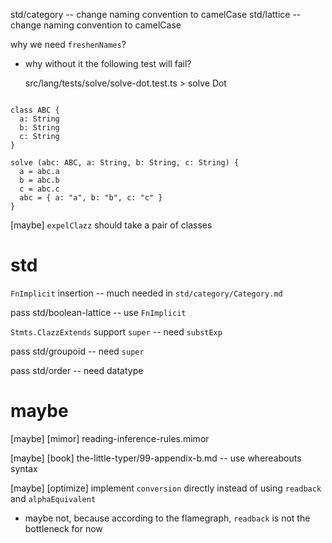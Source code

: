 std/category -- change naming convention to camelCase
std/lattice -- change naming convention to camelCase

why we need `freshenNames`?

- why without it the following test will fail?

  src/lang/tests/solve/solve-dot.test.ts > solve Dot

```

class ABC {
  a: String
  b: String
  c: String
}

solve (abc: ABC, a: String, b: String, c: String) {
  a = abc.a
  b = abc.b
  c = abc.c
  abc = { a: "a", b: "b", c: "c" }
}

```

[maybe] `expelClazz` should take a pair of classes

# std

`FnImplicit` insertion -- much needed in `std/category/Category.md`

pass std/boolean-lattice -- use `FnImplicit`

`Stmts.ClazzExtends` support `super` -- need `substExp`

pass std/groupoid -- need `super`

pass std/order -- need datatype

# maybe

[maybe] [mimor] reading-inference-rules.mimor

[maybe] [book] the-little-typer/99-appendix-b.md -- use whereabouts syntax

[maybe] [optimize] implement `conversion` directly instead of using `readback` and `alphaEquivalent`

- maybe not, because according to the flamegraph, `readback` is not the bottleneck for now
